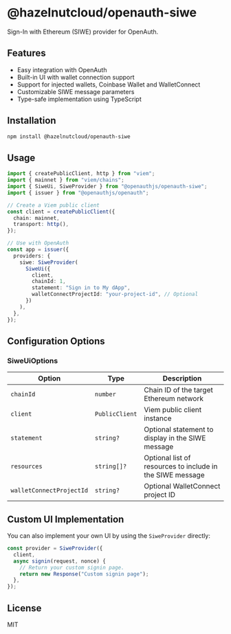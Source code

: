 # @hazelnutcloud/openauth-siwe

Sign-In with Ethereum (SIWE) provider for OpenAuth.

## Features

- Easy integration with OpenAuth
- Built-in UI with wallet connection support
- Support for injected wallets, Coinbase Wallet and WalletConnect
- Customizable SIWE message parameters
- Type-safe implementation using TypeScript

## Installation

```bash
npm install @hazelnutcloud/openauth-siwe
```

## Usage

```typescript
import { createPublicClient, http } from "viem";
import { mainnet } from "viem/chains";
import { SiweUi, SiweProvider } from "@openauthjs/openauth-siwe";
import { issuer } from "@openauthjs/openauth";

// Create a Viem public client
const client = createPublicClient({
  chain: mainnet,
  transport: http(),
});

// Use with OpenAuth
const app = issuer({
  providers: {
    siwe: SiweProvider(
      SiweUi({
        client,
        chainId: 1,
        statement: "Sign in to My dApp",
        walletConnectProjectId: "your-project-id", // Optional
      })
    ),
  },
});
```

## Configuration Options

### SiweUiOptions

| Option                   | Type           | Description                                               |
| ------------------------ | -------------- | --------------------------------------------------------- |
| `chainId`                | `number`       | Chain ID of the target Ethereum network                   |
| `client`                 | `PublicClient` | Viem public client instance                               |
| `statement`              | `string?`      | Optional statement to display in the SIWE message         |
| `resources`              | `string[]?`    | Optional list of resources to include in the SIWE message |
| `walletConnectProjectId` | `string?`      | Optional WalletConnect project ID                         |

## Custom UI Implementation

You can also implement your own UI by using the `SiweProvider` directly:

```typescript
const provider = SiweProvider({
  client,
  async signin(request, nonce) {
    // Return your custom signin page.
    return new Response("Custom signin page");
  },
});
```

## License

MIT
